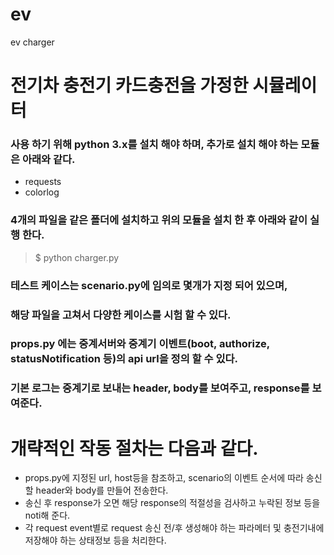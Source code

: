 # ev
ev charger

# 전기차 충전기 카드충전을 가정한 시뮬레이터

### 사용 하기 위해 python 3.x를 설치 해야 하며, 추가로 설치 해야 하는 모듈은 아래와 같다.
 - requests
 - colorlog

### 4개의 파일을 같은 폴더에 설치하고 위의 모듈을 설치 한 후 아래와 같이 실행 한다.

> $ python charger.py

### 테스트 케이스는 scenario.py에 임의로 몇개가 지정 되어 있으며,
### 해당 파일을 고쳐서 다양한 케이스를 시험 할 수 있다.

### props.py 에는 중계서버와 중계기 이벤트(boot, authorize, statusNotification 등)의 api url을 정의 할 수 있다.

### 기본 로그는 중계기로 보내는 header, body를 보여주고, response를 보여준다.

# 개략적인 작동 절차는 다음과 같다.
 - props.py에 지정된 url, host등을 참조하고, scenario의 이벤트 순서에 따라 송신할 header와 body를 만들어 전송한다.
 - 송신 후 response가 오면 해당 response의 적절성을 검사하고 누락된 정보 등을 noti해 준다.
 - 각 request event별로 request 송신 전/후 생성해야 하는 파라메터 및 충전기내에 저장해야 하는 상태정보 등을 처리한다.

